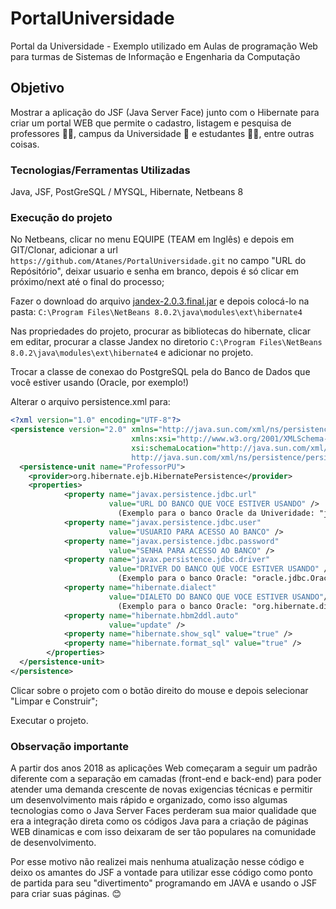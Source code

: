 # PortalUniversidade
Portal da Universidade - Exemplo utilizado em Aulas de programação Web para turmas de Sistemas de Informação e Engenharia da Computação

## Objetivo
Mostrar a aplicação do JSF (Java Server Face) junto com o Hibernate para criar um portal WEB que permite o cadastro, listagem e pesquisa 
de professores 🧑‍🏫, campus da Universidade 🏫 e estudantes 👩‍🎓, entre outras coisas.

### Tecnologias/Ferramentas Utilizadas
Java, JSF, PostGreSQL / MYSQL, Hibernate, Netbeans 8

### Execução do projeto

No Netbeans, clicar no menu EQUIPE (TEAM em Inglês) e depois em GIT/Clonar, adicionar a 
url ```https://github.com/Atanes/PortalUniversidade.git``` no campo "URL do Repósitório", 
deixar usuario e senha em branco, depois é só clicar em próximo/next até o final do processo; 

Fazer o download do arquivo [jandex-2.0.3.final.jar](https://mvnrepository.com/artifact/org.jboss/jandex/2.0.3.Final)
e depois colocá-lo na pasta: ```C:\Program Files\NetBeans 8.0.2\java\modules\ext\hibernate4```

Nas propriedades do projeto, procurar as bibliotecas do hibernate, clicar em editar, procurar a classe Jandex
no diretorio ```C:\Program Files\NetBeans 8.0.2\java\modules\ext\hibernate4``` e adicionar no projeto.

Trocar a classe de conexao do PostgreSQL pela do Banco de Dados que você estiver usando (Oracle, por exemplo!)

Alterar o arquivo persistence.xml para:

```xml
<?xml version="1.0" encoding="UTF-8"?>
<persistence version="2.0" xmlns="http://java.sun.com/xml/ns/persistence" 
                           xmlns:xsi="http://www.w3.org/2001/XMLSchema-instance" 
                           xsi:schemaLocation="http://java.sun.com/xml/ns/persistence 
                           http://java.sun.com/xml/ns/persistence/persistence_2_0.xsd">
  <persistence-unit name="ProfessorPU">
    <provider>org.hibernate.ejb.HibernatePersistence</provider>
    <properties>
            <property name="javax.persistence.jdbc.url"
                      value="URL DO BANCO QUE VOCE ESTIVER USANDO" />
                        (Exemplo para o banco Oracle da Univeridade: "jdbc:oracle:thin:@(DESCRIPTION=(ADDRESS_LIST=(ADDRESS=(PROTOCOL=TCP)(HOST=10.20.250.13)(PORT=1521)))(CONNECT_DATA=(SERVICE_NAME=DBFACET)))")
            <property name="javax.persistence.jdbc.user"
                      value="USUARIO PARA ACESSO AO BANCO" />
            <property name="javax.persistence.jdbc.password"
                      value="SENHA PARA ACESSO AO BANCO" />
            <property name="javax.persistence.jdbc.driver"
                      value="DRIVER DO BANCO QUE VOCE ESTIVER USANDO" />
                        (Exemplo para o banco Oracle: "oracle.jdbc.OracleDriver")
            <property name="hibernate.dialect"
                      value="DIALETO DO BANCO QUE VOCE ESTIVER USANDO"/>
                        (Exemplo para o banco Oracle: "org.hibernate.dialect.Oracle9Dialect")
            <property name="hibernate.hbm2ddl.auto"
                      value="update" />
            <property name="hibernate.show_sql" value="true" />
            <property name="hibernate.format_sql" value="true" />          
        </properties>
  </persistence-unit>
</persistence>
```
Clicar sobre o projeto com o botão direito do mouse e depois selecionar "Limpar e Construir";

Executar o projeto.

### Observação importante 
A partir dos anos 2018 as aplicações Web começaram a seguir um padrão diferente com a separação em camadas (front-end e back-end) para
poder atender uma demanda crescente de novas exigencias técnicas e permitir um desenvolvimento mais rápido e organizado, como isso algumas
tecnologias como o Java Server Faces perderam sua maior qualidade que era a integração direta como os códigos Java para a criação de páginas
WEB dinamicas e com isso deixaram de ser tão populares na comunidade de desenvolvimento.

Por esse motivo não realizei mais nenhuma atualização nesse código e deixo os amantes do JSF a vontade para utilizar esse código como ponto
de partida para seu "divertimento" programando em JAVA e usando o JSF para criar suas páginas. 😊
